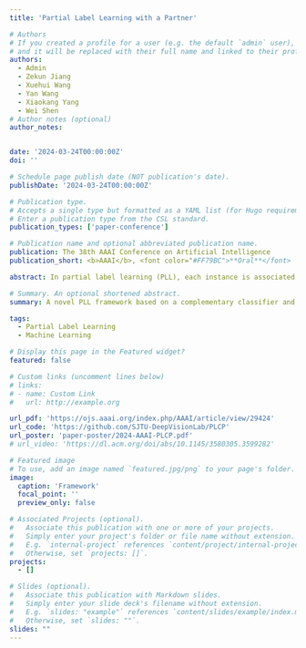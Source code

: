 ```yaml
---
title: 'Partial Label Learning with a Partner'

# Authors
# If you created a profile for a user (e.g. the default `admin` user), write the username (folder name) here
# and it will be replaced with their full name and linked to their profile.
authors:
  - Admin
  - Zekun Jiang
  - Xuehui Wang
  - Yan Wang
  - Xiaokang Yang
  - Wei Shen
# Author notes (optional)
author_notes:


date: '2024-03-24T00:00:00Z'
doi: ''

# Schedule page publish date (NOT publication's date).
publishDate: '2024-03-24T00:00:00Z'

# Publication type.
# Accepts a single type but formatted as a YAML list (for Hugo requirements).
# Enter a publication type from the CSL standard.
publication_types: ['paper-conference']

# Publication name and optional abbreviated publication name.
publication: The 38th AAAI Conference on Artificial Intelligence
publication_short: <b>AAAI</b>, <font color="#FF79BC">**Oral**</font>

abstract: In partial label learning (PLL), each instance is associated with a set of candidate labels among which only one is ground-truth. The majority of the existing works focuses on constructing robust classifiers to estimate the labeling confidence of candidate labels in order to identify the correct one. However, these methods usually struggle to rectify mislabeled samples. To help existing PLL methods identify and rectify mislabeled samples, in this paper, we introduce a novel partner classifier and propose a novel ''mutual supervision'' paradigm. Specifically, we instantiate the partner classifier predicated on the implicit fact that non-candidate labels of a sample should not be assigned to it, which is inherently accurate and has not been fully investigated in PLL. Furthermore, a novel collaborative term is formulated to link the base classifier and the partner one. During each stage of mutual supervision, both classifiers will blur each other's predictions through a blurring mechanism to prevent overconfidence in a specific label. Extensive experiments demonstrate that the performance and disambiguation ability of several well-established stand-alone and deep-learning based PLL approaches can be significantly improved by coupling with this learning paradigm.

# Summary. An optional shortened abstract.
summary: A novel PLL framework based on a complementary classifier and a collaborative relationship.

tags:
  - Partial Label Learning
  - Machine Learning

# Display this page in the Featured widget?
featured: false

# Custom links (uncomment lines below)
# links:
# - name: Custom Link
#   url: http://example.org

url_pdf: 'https://ojs.aaai.org/index.php/AAAI/article/view/29424'
url_code: 'https://github.com/SJTU-DeepVisionLab/PLCP'
url_poster: 'paper-poster/2024-AAAI-PLCP.pdf'
# url_video: 'https://dl.acm.org/doi/abs/10.1145/3580305.3599282'

# Featured image
# To use, add an image named `featured.jpg/png` to your page's folder.
image:
  caption: 'Framework'
  focal_point: ''
  preview_only: false

# Associated Projects (optional).
#   Associate this publication with one or more of your projects.
#   Simply enter your project's folder or file name without extension.
#   E.g. `internal-project` references `content/project/internal-project/index.md`.
#   Otherwise, set `projects: []`.
projects:
  - []

# Slides (optional).
#   Associate this publication with Markdown slides.
#   Simply enter your slide deck's filename without extension.
#   E.g. `slides: "example"` references `content/slides/example/index.md`.
#   Otherwise, set `slides: ""`.
slides: ""
---
```


